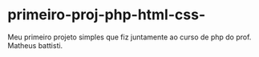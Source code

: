 # primeiro-proj-php-html-css-
Meu primeiro projeto simples que fiz juntamente ao curso de php do prof. Matheus battisti.
